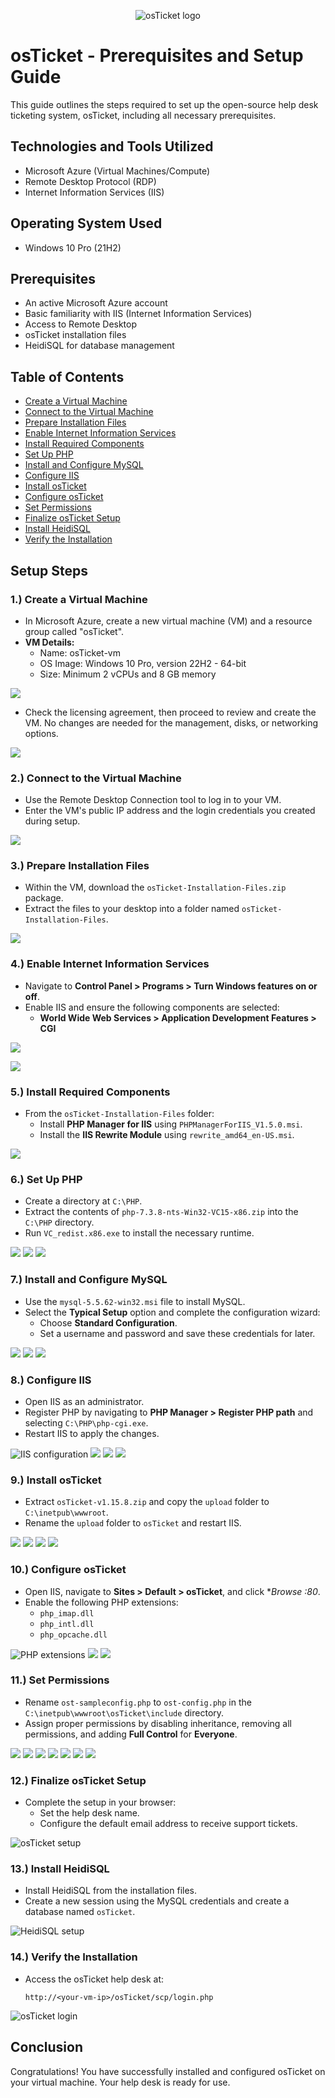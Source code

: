<p align="center">
<img src="https://i.imgur.com/Clzj7Xs.png" alt="osTicket logo"/>
</p>

<h1>osTicket - Prerequisites and Setup Guide</h1>
This guide outlines the steps required to set up the open-source help desk ticketing system, osTicket, including all necessary prerequisites.<br />


<h2>Technologies and Tools Utilized</h2>

- Microsoft Azure (Virtual Machines/Compute)
- Remote Desktop Protocol (RDP)
- Internet Information Services (IIS)

<h2>Operating System Used</h2>

- Windows 10 Pro (21H2)

<h2>Prerequisites</h2>

- An active Microsoft Azure account
- Basic familiarity with IIS (Internet Information Services)
- Access to Remote Desktop
- osTicket installation files
- HeidiSQL for database management

<h2>Table of Contents</h2>

- <a href="#create_vm">Create a Virtual Machine</a>
- <a href="#connect_vm">Connect to the Virtual Machine</a>
- <a href="#prepare_files">Prepare Installation Files</a>
- <a href="#enable_iis">Enable Internet Information Services</a>
- <a href="#install_files">Install Required Components</a>
- <a href="#setup_php">Set Up PHP</a>
- <a href="#setup_mysql">Install and Configure MySQL</a>
- <a href="#configure_iis">Configure IIS</a>
- <a href="#install_osticket">Install osTicket</a>
- <a href="#configure_osticket">Configure osTicket</a>
- <a href="#set_permissions">Set Permissions</a>
- <a href="#complete_setup">Finalize osTicket Setup</a>
- <a href="#install_heidisql">Install HeidiSQL</a>
- <a href="#verify_installation">Verify the Installation</a>

<h2>Setup Steps</h2>

<h3><a id="create_vm">1.) Create a Virtual Machine</a></h3>

- In Microsoft Azure, create a new virtual machine (VM) and a resource group called "osTicket".
- **VM Details:**
  - Name: osTicket-vm
  - OS Image: Windows 10 Pro, version 22H2 - 64-bit
  - Size: Minimum 2 vCPUs and 8 GB memory

<p>
<img src="https://i.imgur.com/JQf623y.png"/>
</p>

- Check the licensing agreement, then proceed to review and create the VM. No changes are needed for the management, disks, or networking options.

<p>
<img src="https://i.imgur.com/Y1eCwM2.png/img/">
</p>

<h3><a id="connect_vm">2.) Connect to the Virtual Machine</a></h3>

- Use the Remote Desktop Connection tool to log in to your VM.
- Enter the VM's public IP address and the login credentials you created during setup.

<p>
<img src="https://i.imgur.com/nzLIK8E.png/img"/>
</p>

<h3><a id="prepare_files">3.) Prepare Installation Files</a></h3>

- Within the VM, download the `osTicket-Installation-Files.zip` package.
- Extract the files to your desktop into a folder named `osTicket-Installation-Files`.

<p>
<img src="https://i.imgur.com/z08O4Wn.png"/>
</p>

<h3><a id="enable_iis">4.) Enable Internet Information Services</a></h3>

- Navigate to **Control Panel > Programs > Turn Windows features on or off**.
- Enable IIS and ensure the following components are selected:
  - **World Wide Web Services > Application Development Features > CGI**

<p>
<img src="https://i.imgur.com/LZAnWrt.png/img"/>
</p>
<img src="https://i.imgur.com/softeNW.png"/><h3><a id="install_files">
  
  5.) Install Required Components</a></h3>

- From the `osTicket-Installation-Files` folder:
  - Install **PHP Manager for IIS** using `PHPManagerForIIS_V1.5.0.msi`.
  - Install the **IIS Rewrite Module** using `rewrite_amd64_en-US.msi`.

<p>
<img src="https://i.imgur.com/softeNW.png/img"Installing IIS components"/>
</p>

<h3><a id="setup_php">6.) Set Up PHP</a></h3>

- Create a directory at `C:\PHP`.
- Extract the contents of `php-7.3.8-nts-Win32-VC15-x86.zip` into the `C:\PHP` directory.
- Run `VC_redist.x86.exe` to install the necessary runtime.

<p>
<img src="https://i.imgur.com/5zgJoW5.png"/>
<img src="https://imgur.com/zMDTDVk.png"/>
<img src="https://imgur.com/Nr55wrD.png"/>

<h3><a id="setup_mysql">7.) Install and Configure MySQL</a></h3>

- Use the `mysql-5.5.62-win32.msi` file to install MySQL.
- Select the **Typical Setup** option and complete the configuration wizard:
  - Choose **Standard Configuration**.
  - Set a username and password and save these credentials for later.

<p>
<img src="https://imgur.com/wa9O1Ub.png"/>
<img src="https://imgur.com/7kgVJAd.png"/>
<img src="https://imgur.com/481ulK8.png"/>

<h3><a id="configure_iis">8.) Configure IIS</a></h3>

- Open IIS as an administrator.
- Register PHP by navigating to **PHP Manager > Register PHP path** and selecting `C:\PHP\php-cgi.exe`.
- Restart IIS to apply the changes.

<p>
<img src="https://imgur.com/prNbPqY.png" alt="IIS configuration"/>
<img src="https://imgur.com/YbBolEh.png"/>
<img src="https://imgur.com/D8orsiT.png"/>
<img src="https://imgur.com/7VMnaxS.png"/>
</p>

<h3><a id="install_osticket">9.) Install osTicket</a></h3>

- Extract `osTicket-v1.15.8.zip` and copy the `upload` folder to `C:\inetpub\wwwroot`.
- Rename the `upload` folder to `osTicket` and restart IIS.

<p>
<img src="https://imgur.com/yy2u7aO.png"/> 
<img src="https://imgur.com/GDmtGWR.png"/>
<img src="https://imgur.com/G0yJbJP.png"/>
<img src="https://imgur.com/7VMnaxS.png"/> 
</p>

<h3><a id="configure_osticket">10.) Configure osTicket</a></h3>

- Open IIS, navigate to **Sites > Default > osTicket**, and click **Browse *:80**.
- Enable the following PHP extensions:
  - `php_imap.dll`
  - `php_intl.dll`
  - `php_opcache.dll`

<p>
<img src="https://imgur.com/1jxepHr.png" alt="PHP extensions"/>
<img src="https://imgur.com/USngp08.png"/>
<img src="https://imgur.com/4q4mQRL.png"/> 
</p>

<h3><a id="set_permissions">11.) Set Permissions</a></h3>

- Rename `ost-sampleconfig.php` to `ost-config.php` in the `C:\inetpub\wwwroot\osTicket\include` directory.
- Assign proper permissions by disabling inheritance, removing all permissions, and adding **Full Control** for **Everyone**.

<p>
<img src="https://imgur.com/RDi8vvR.png"/>
<img src="https://imgur.com/olfJtix.png"/>
<img src="https://imgur.com/NvWcxUt.png"/>
<img src="https://imgur.com/rgO3ZHr.png"/>
<img src="https://imgur.com/2p8vIIn.png"/>
<img src="https://imgur.com/fVLrmZF.png"/>
<img src="https://imgur.com/69aPyIZ.png"/>
</p>

<h3><a id="complete_setup">12.) Finalize osTicket Setup</a></h3>

- Complete the setup in your browser:
  - Set the help desk name.
  - Configure the default email address to receive support tickets.

<p>
<img src="https://via.placeholder.com/800x400" alt="osTicket setup"/>
</p>

<h3><a id="install_heidisql">13.) Install HeidiSQL</a></h3>

- Install HeidiSQL from the installation files.
- Create a new session using the MySQL credentials and create a database named `osTicket`.

<p>
<img src="https://via.placeholder.com/800x400" alt="HeidiSQL setup"/>
</p>

<h3><a id="verify_installation">14.) Verify the Installation</a></h3>

- Access the osTicket help desk at:
  ```
  http://<your-vm-ip>/osTicket/scp/login.php
  ```

<p>
<img src="https://via.placeholder.com/800x400" alt="osTicket login"/>
</p>

<h2>Conclusion</h2>

Congratulations! You have successfully installed and configured osTicket on your virtual machine. Your help desk is ready for use.

